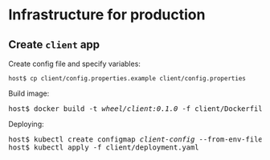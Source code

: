 # Infrastructure for production

## Create `client` app
Create config file and specify variables:
```
host$ cp client/config.properties.example client/config.properties
```
Build image:
<pre>
host$ docker build -t <i>wheel/client:0.1.0</i> -f client/Dockerfile ../client/
</pre>
Deploying:
<pre>
host$ kubectl create configmap <i>client-config</i> --from-env-file=client/config.properties
host$ kubectl apply -f client/deployment.yaml
</pre>
